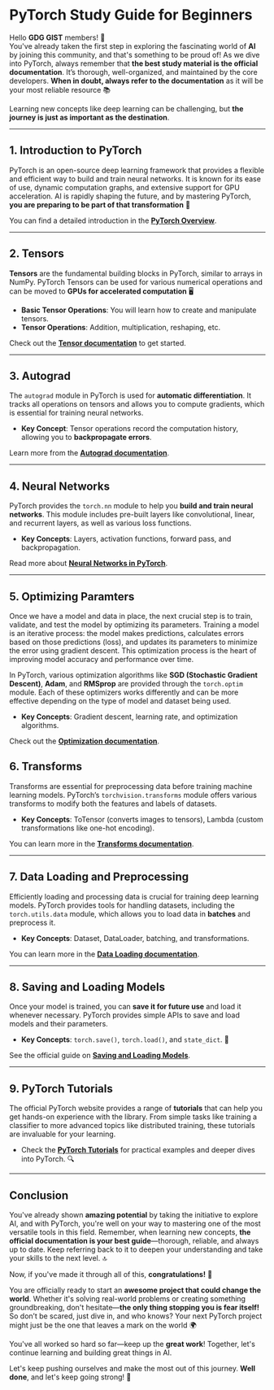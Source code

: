 # PyTorch Study Guide for Beginners

Hello **GDG GIST** members! 🎉  
You've already taken the first step in exploring the fascinating world of **AI** by joining this community, and that's something to be proud of! As we dive into PyTorch, always remember that **the best study material is the official documentation**. It’s thorough, well-organized, and maintained by the core developers. **When in doubt, always refer to the documentation** as it will be your most reliable resource 📚

Learning new concepts like deep learning can be challenging, but **the journey is just as important as the destination**.

---

## 1. Introduction to PyTorch

PyTorch is an open-source deep learning framework that provides a flexible and efficient way to build and train neural networks. It is known for its ease of use, dynamic computation graphs, and extensive support for GPU acceleration. AI is rapidly shaping the future, and by mastering PyTorch, **you are preparing to be part of that transformation** 🚀

You can find a detailed introduction in the [**PyTorch Overview**](https://pytorch.org/docs/stable/index.html).

---

## 2. Tensors

**Tensors** are the fundamental building blocks in PyTorch, similar to arrays in NumPy. PyTorch Tensors can be used for various numerical operations and can be moved to **GPUs for accelerated computation** 🖥️

- **Basic Tensor Operations**: You will learn how to create and manipulate tensors.
- **Tensor Operations**: Addition, multiplication, reshaping, etc.

Check out the [**Tensor documentation**](https://pytorch.org/tutorials/beginner/basics/tensorqs_tutorial.html) to get started.

---

## 3. Autograd

The `autograd` module in PyTorch is used for **automatic differentiation**. It tracks all operations on tensors and allows you to compute gradients, which is essential for training neural networks.

- **Key Concept**: Tensor operations record the computation history, allowing you to **backpropagate errors**.

Learn more from the [**Autograd documentation**](https://pytorch.org/tutorials/beginner/basics/autogradqs_tutorial.html).

---

## 4. Neural Networks

PyTorch provides the `torch.nn` module to help you **build and train neural networks**. This module includes pre-built layers like convolutional, linear, and recurrent layers, as well as various loss functions.

- **Key Concepts**: Layers, activation functions, forward pass, and backpropagation.

Read more about [**Neural Networks in PyTorch**](https://pytorch.org/tutorials/beginner/basics/buildmodel_tutorial.html).

---

## 5. Optimizing Paramters

Once we have a model and data in place, the next crucial step is to train, validate, and test the model by optimizing its parameters. Training a model is an iterative process: the model makes predictions, calculates errors based on those predictions (loss), and updates its parameters to minimize the error using gradient descent. This optimization process is the heart of improving model accuracy and performance over time.

In PyTorch, various optimization algorithms like **SGD (Stochastic Gradient Descent)**, **Adam**, and **RMSprop** are provided through the `torch.optim` module. Each of these optimizers works differently and can be more effective depending on the type of model and dataset being used.

- **Key Concepts**: Gradient descent, learning rate, and optimization algorithms.

Check out the [**Optimization documentation**](https://pytorch.org/tutorials/beginner/basics/optimization_tutorial.html).

## 6. Transforms

Transforms are essential for preprocessing data before training machine learning models. PyTorch’s `torchvision.transforms` module offers various transforms to modify both the features and labels of datasets.

- **Key Concepts**: ToTensor (converts images to tensors), Lambda (custom transformations like one-hot encoding).

You can learn more in the [**Transforms documentation**](https://pytorch.org/tutorials/beginner/basics/transforms_tutorial.html).

---

## 7. Data Loading and Preprocessing

Efficiently loading and processing data is crucial for training deep learning models. PyTorch provides tools for handling datasets, including the `torch.utils.data` module, which allows you to load data in **batches** and preprocess it.

- **Key Concepts**: Dataset, DataLoader, batching, and transformations.

You can learn more in the [**Data Loading documentation**](https://pytorch.org/tutorials/beginner/basics/data_tutorial.html).

---

## 8. Saving and Loading Models

Once your model is trained, you can **save it for future use** and load it whenever necessary. PyTorch provides simple APIs to save and load models and their parameters.

- **Key Concepts**: `torch.save()`, `torch.load()`, and `state_dict`. 💾

See the official guide on [**Saving and Loading Models**](https://pytorch.org/tutorials/beginner/basics/saveloadrun_tutorial.html).

---

## 9. PyTorch Tutorials

The official PyTorch website provides a range of **tutorials** that can help you get hands-on experience with the library. From simple tasks like training a classifier to more advanced topics like distributed training, these tutorials are invaluable for your learning.

- Check the [**PyTorch Tutorials**](https://pytorch.org/tutorials/) for practical examples and deeper dives into PyTorch. 🔍

---

## Conclusion

You've already shown **amazing potential** by taking the initiative to explore AI, and with PyTorch, you're well on your way to mastering one of the most versatile tools in this field. Remember, when learning new concepts, **the official documentation is your best guide**—thorough, reliable, and always up to date. Keep referring back to it to deepen your understanding and take your skills to the next level. 🔝

Now, if you've made it through all of this, **congratulations!** 🎉

You are officially ready to start an **awesome project that could change the world**. Whether it's solving real-world problems or creating something groundbreaking, don't hesitate—**the only thing stopping you is fear itself!** So don’t be scared, just dive in, and who knows? Your next PyTorch project might just be the one that leaves a mark on the world 🌍

You've all worked so hard so far—keep up the **great work**! Together, let's continue learning and building great things in AI.

Let's keep pushing ourselves and make the most out of this journey. **Well done**, and let's keep going strong! 💪
